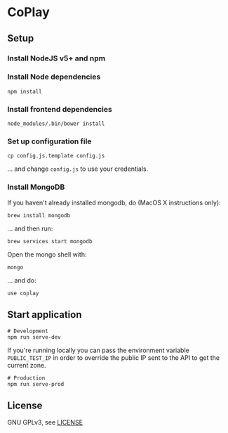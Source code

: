 # CoPlay

## Setup

### Install NodeJS v5+ and npm

### Install Node dependencies

    npm install

### Install frontend dependencies

    node_modules/.bin/bower install

### Set up configuration file

    cp config.js.template config.js

... and change `config.js` to use your credentials.

### Install MongoDB

If you haven't already installed mongodb, do (MacOS X instructions only):

    brew install mongodb

… and then run:

    brew services start mongodb

Open the mongo shell with:

    mongo

… and do:

    use coplay

## Start application

    # Development
    npm run serve-dev

If you're running locally you can pass the environment variable
`PUBLIC_TEST_IP` in order to override the public IP sent to the API to
get the current zone.

    # Production
    npm run serve-prod

## License

GNU GPLv3, see [LICENSE](https://github.com/premiumzone/coplay/blob/master/LICENSE)
